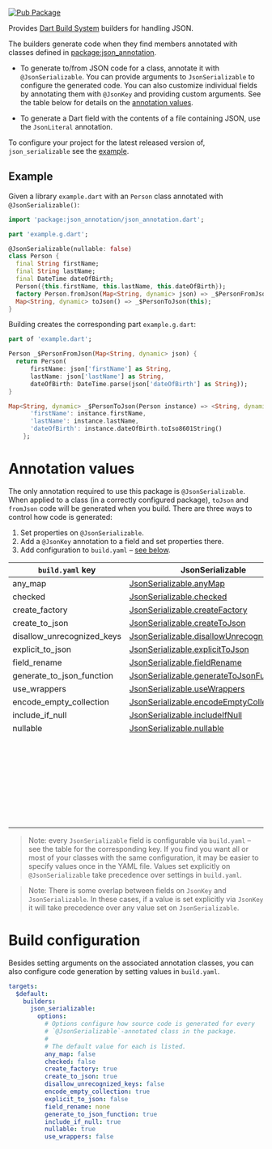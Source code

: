[![Pub Package](https://img.shields.io/pub/v/json_serializable.svg)](https://pub.dartlang.org/packages/json_serializable)

Provides [Dart Build System] builders for handling JSON.

The builders generate code when they find members annotated with classes defined
in [package:json_annotation].

- To generate to/from JSON code for a class, annotate it with
  `@JsonSerializable`. You can provide arguments to `JsonSerializable` to
  configure the generated code. You can also customize individual fields
  by annotating them with `@JsonKey` and providing custom arguments.
  See the table below for details on the
  [annotation values](#annotation-values).

- To generate a Dart field with the contents of a file containing JSON, use the
  `JsonLiteral` annotation.

To configure your project for the latest released version of,
`json_serializable` see the [example].

## Example

Given a library `example.dart` with an `Person` class annotated with
`@JsonSerializable()`:

```dart
import 'package:json_annotation/json_annotation.dart';

part 'example.g.dart';

@JsonSerializable(nullable: false)
class Person {
  final String firstName;
  final String lastName;
  final DateTime dateOfBirth;
  Person({this.firstName, this.lastName, this.dateOfBirth});
  factory Person.fromJson(Map<String, dynamic> json) => _$PersonFromJson(json);
  Map<String, dynamic> toJson() => _$PersonToJson(this);
}
```

Building creates the corresponding part `example.g.dart`:

```dart
part of 'example.dart';

Person _$PersonFromJson(Map<String, dynamic> json) {
  return Person(
      firstName: json['firstName'] as String,
      lastName: json['lastName'] as String,
      dateOfBirth: DateTime.parse(json['dateOfBirth'] as String));
}

Map<String, dynamic> _$PersonToJson(Person instance) => <String, dynamic>{
      'firstName': instance.firstName,
      'lastName': instance.lastName,
      'dateOfBirth': instance.dateOfBirth.toIso8601String()
    };
```

# Annotation values

The only annotation required to use this package is `@JsonSerializable`. When
applied to a class (in a correctly configured package), `toJson` and `fromJson`
code will be generated when you build. There are three ways to control how code
is generated:

1. Set properties on `@JsonSerializable`.
2. Add a `@JsonKey` annotation to a field and set properties there.
3. Add configuration to `build.yaml` – [see below](#build-configuration). 

| `build.yaml` key           | JsonSerializable                            | JsonKey                         |
| -------------------------- | ------------------------------------------- | ------------------------------- |
| any_map                    | [JsonSerializable.anyMap]                   |                                 |
| checked                    | [JsonSerializable.checked]                  |                                 |
| create_factory             | [JsonSerializable.createFactory]            |                                 |
| create_to_json             | [JsonSerializable.createToJson]             |                                 |
| disallow_unrecognized_keys | [JsonSerializable.disallowUnrecognizedKeys] |                                 |
| explicit_to_json           | [JsonSerializable.explicitToJson]           |                                 |
| field_rename               | [JsonSerializable.fieldRename]              |                                 |
| generate_to_json_function  | [JsonSerializable.generateToJsonFunction]   |                                 |
| use_wrappers               | [JsonSerializable.useWrappers]              |                                 |
| encode_empty_collection    | [JsonSerializable.encodeEmptyCollection]    | [JsonKey.encodeEmptyCollection] |
| include_if_null            | [JsonSerializable.includeIfNull]            | [JsonKey.includeIfNull]         |
| nullable                   | [JsonSerializable.nullable]                 | [JsonKey.nullable]              |
|                            |                                             | [JsonKey.defaultValue]          |
|                            |                                             | [JsonKey.disallowNullValue]     |
|                            |                                             | [JsonKey.fromJson]              |
|                            |                                             | [JsonKey.ignore]                |
|                            |                                             | [JsonKey.name]                  |
|                            |                                             | [JsonKey.required]              |
|                            |                                             | [JsonKey.toJson]                |

[JsonSerializable.anyMap]: https://pub.dartlang.org/documentation/json_annotation/2.2.0/json_annotation/JsonSerializable/anyMap.html
[JsonSerializable.checked]: https://pub.dartlang.org/documentation/json_annotation/2.2.0/json_annotation/JsonSerializable/checked.html
[JsonSerializable.createFactory]: https://pub.dartlang.org/documentation/json_annotation/2.2.0/json_annotation/JsonSerializable/createFactory.html
[JsonSerializable.createToJson]: https://pub.dartlang.org/documentation/json_annotation/2.2.0/json_annotation/JsonSerializable/createToJson.html
[JsonSerializable.disallowUnrecognizedKeys]: https://pub.dartlang.org/documentation/json_annotation/2.2.0/json_annotation/JsonSerializable/disallowUnrecognizedKeys.html
[JsonSerializable.explicitToJson]: https://pub.dartlang.org/documentation/json_annotation/2.2.0/json_annotation/JsonSerializable/explicitToJson.html
[JsonSerializable.fieldRename]: https://pub.dartlang.org/documentation/json_annotation/2.2.0/json_annotation/JsonSerializable/fieldRename.html
[JsonSerializable.generateToJsonFunction]: https://pub.dartlang.org/documentation/json_annotation/2.2.0/json_annotation/JsonSerializable/generateToJsonFunction.html
[JsonSerializable.useWrappers]: https://pub.dartlang.org/documentation/json_annotation/2.2.0/json_annotation/JsonSerializable/useWrappers.html
[JsonSerializable.encodeEmptyCollection]: https://pub.dartlang.org/documentation/json_annotation/2.2.0/json_annotation/JsonSerializable/encodeEmptyCollection.html
[JsonKey.encodeEmptyCollection]: https://pub.dartlang.org/documentation/json_annotation/2.2.0/json_annotation/JsonKey/encodeEmptyCollection.html
[JsonSerializable.includeIfNull]: https://pub.dartlang.org/documentation/json_annotation/2.2.0/json_annotation/JsonSerializable/includeIfNull.html
[JsonKey.includeIfNull]: https://pub.dartlang.org/documentation/json_annotation/2.2.0/json_annotation/JsonKey/includeIfNull.html
[JsonSerializable.nullable]: https://pub.dartlang.org/documentation/json_annotation/2.2.0/json_annotation/JsonSerializable/nullable.html
[JsonKey.nullable]: https://pub.dartlang.org/documentation/json_annotation/2.2.0/json_annotation/JsonKey/nullable.html
[JsonKey.defaultValue]: https://pub.dartlang.org/documentation/json_annotation/2.2.0/json_annotation/JsonKey/defaultValue.html
[JsonKey.disallowNullValue]: https://pub.dartlang.org/documentation/json_annotation/2.2.0/json_annotation/JsonKey/disallowNullValue.html
[JsonKey.fromJson]: https://pub.dartlang.org/documentation/json_annotation/2.2.0/json_annotation/JsonKey/fromJson.html
[JsonKey.ignore]: https://pub.dartlang.org/documentation/json_annotation/2.2.0/json_annotation/JsonKey/ignore.html
[JsonKey.name]: https://pub.dartlang.org/documentation/json_annotation/2.2.0/json_annotation/JsonKey/name.html
[JsonKey.required]: https://pub.dartlang.org/documentation/json_annotation/2.2.0/json_annotation/JsonKey/required.html
[JsonKey.toJson]: https://pub.dartlang.org/documentation/json_annotation/2.2.0/json_annotation/JsonKey/toJson.html

> Note: every `JsonSerializable` field is configurable via `build.yaml` –
  see the table for the corresponding key.
  If you find you want all or most of your classes with the same configuration,
  it may be easier to specify values once in the YAML file. Values set
  explicitly on `@JsonSerializable` take precedence over settings in
  `build.yaml`.

> Note: There is some overlap between fields on `JsonKey` and
  `JsonSerializable`. In these cases, if a value is set explicitly via `JsonKey`
  it will take precedence over any value set on `JsonSerializable`.  

# Build configuration

Besides setting arguments on the associated annotation classes, you can also
configure code generation by setting values in `build.yaml`.

```yaml
targets:
  $default:
    builders:
      json_serializable:
        options:
          # Options configure how source code is generated for every
          # `@JsonSerializable`-annotated class in the package.
          #
          # The default value for each is listed.
          any_map: false
          checked: false
          create_factory: true
          create_to_json: true
          disallow_unrecognized_keys: false
          encode_empty_collection: true
          explicit_to_json: false
          field_rename: none
          generate_to_json_function: true
          include_if_null: true
          nullable: true
          use_wrappers: false
```

[example]: https://github.com/dart-lang/json_serializable/blob/master/example
[Dart Build System]: https://github.com/dart-lang/build
[package:json_annotation]: https://pub.dartlang.org/packages/json_annotation
